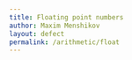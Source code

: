 ```yaml
---
title: Floating point numbers
author: Maxim Menshikov
layout: defect
permalink: /arithmetic/float
---
```

